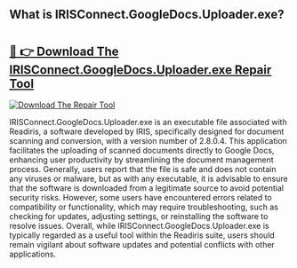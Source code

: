 ## What is IRISConnect.GoogleDocs.Uploader.exe? 

# <h2><a href="https://exedetect.com/download.php?IRISConnect.GoogleDocs.Uploader.exe">🔗 👉 Download The IRISConnect.GoogleDocs.Uploader.exe Repair Tool</a></h2>

[![Download The Repair Tool](https://exedetect.com/download-button.jpg)](https://exedetect.com/download.php?IRISConnect.GoogleDocs.Uploader.exe)

IRISConnect.GoogleDocs.Uploader.exe is an executable file associated with Readiris, a software developed by IRIS, specifically designed for document scanning and conversion, with a version number of 2.8.0.4. This application facilitates the uploading of scanned documents directly to Google Docs, enhancing user productivity by streamlining the document management process. Generally, users report that the file is safe and does not contain any viruses or malware, but as with any executable, it is advisable to ensure that the software is downloaded from a legitimate source to avoid potential security risks. However, some users have encountered errors related to compatibility or functionality, which may require troubleshooting, such as checking for updates, adjusting settings, or reinstalling the software to resolve issues. Overall, while IRISConnect.GoogleDocs.Uploader.exe is typically regarded as a useful tool within the Readiris suite, users should remain vigilant about software updates and potential conflicts with other applications.